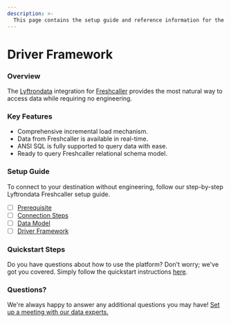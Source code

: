 ```yaml
---
description: >-
  This page contains the setup guide and reference information for the Freshcaller source connector.
---
```


# Driver Framework

### Overview

The [Lyftrondata](https://www.lyftrondata.com/) integration for [Freshcaller](None) provides the most natural way to access data while requiring no engineering.

### Key Features

* Comprehensive incremental load mechanism.
* Data from Freshcaller is available in real-time.&#x20;
* ANSI SQL is fully supported to query data with ease.
* Ready to query Freshcaller relational schema model.

### Setup Guide

To connect to your destination without engineering, follow our step-by-step Lyftrondata Freshcaller setup guide.

* [ ] [Prerequisite](../prerequisite.md)
* [ ] [Connection Steps](../connection-steps.md)
* [ ] [Data Model](../data-model/erd.md)
* [ ] [Driver Framework](../driver-framework/)

### Quickstart Steps

Do you have questions about how to use the platform? Don't worry; we've got you covered. Simply follow the quickstart instructions [here](../driver-framework/README.md).

### Questions? <a href="#questions" id="questions"></a>

We're always happy to answer any additional questions you may have! [Set up a meeting with our data experts.](https://www.lyftrondata.com/book-a-meeting/)


